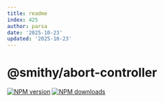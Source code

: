 ```yaml
---
title: readme
index: 425
author: parsa
date: '2025-10-23'
updated: '2025-10-23'
---
```

# @smithy/abort-controller

[![NPM version](https://img.shields.io/npm/v/@smithy/abort-controller/latest.svg)](https://www.npmjs.com/package/@smithy/abort-controller)
[![NPM downloads](https://img.shields.io/npm/dm/@smithy/abort-controller.svg)](https://www.npmjs.com/package/@smithy/abort-controller)
